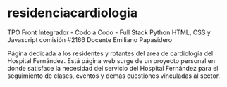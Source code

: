 # residenciacardiologia 
TPO Front Integrador - Codo a Codo - Full Stack Python
HTML, CSS y Javascript
comisión #2166
Docente Emiliano Papasidero 

Página dedicada a los residentes y rotantes del area de cardiología del Hospital Fernández.
Está página web surge de un proyecto personal en donde satisface la necesidad del servicio del Hospital Fernández para el seguimiento de clases, eventos y demás cuestiones vinculadas al sector.
